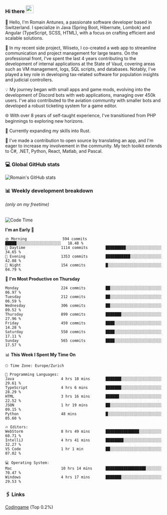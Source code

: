 ### Hi there <img src="https://media.giphy.com/media/hvRJCLFzcasrR4ia7z/giphy.gif" width="25px" height="25px">

👋 Hello, I'm Romain Antunes, a passionate software developer based in Switzerland. I specialize in Java (Spring Boot, Hibernate, Lombok) and Angular (TypeScript, SCSS, HTML), with a focus on crafting efficient and scalable solutions.

🚀 In my recent side project, Wiiseto, I co-created a web app to streamline communication and project management for large teams. On the professional front, I've spent the last 4 years contributing to the development of internal applications at the State of Vaud, covering areas such as VM management, logs, SQL scripts, and databases. Notably, I've played a key role in developing tax-related software for population insights and judicial controllers.

💡 My journey began with small apps and game mods, evolving into the development of Discord bots with web applications, managing over 450k users. I've also contributed to the aviation community with smaller bots and developed a robust ticketing system for a game editor.

🌐 With over 8 years of self-taught experience, I've transitioned from PHP beginnings to exploring new horizons.

🌱 Currently expanding my skills into Rust.

🤝 I've made a contribution to open source by translating an app, and I'm eager to increase my involvement in the community. My tech toolkit extends to C#, .NET, Python, React, Matlab, and Pascal.



### 💻 Global GitHub stats
![Romain's GitHub stats](https://github-readme-streak-stats.herokuapp.com/?user=romainantunes&theme=dark)


### 📊 Weekly development breakdown 
###### *(only on my freetime)*

<!--START_SECTION:wakastats-->
![Code Time](http://img.shields.io/badge/Code%20Time-1%2C594%20hrs%2022%20mins-blue)

**I'm an Early 🐤** 

```text
🌞 Morning                594 commits         █████░░░░░░░░░░░░░░░░░░░░   18.48 % 
🌆 Daytime                1114 commits        █████████░░░░░░░░░░░░░░░░   34.65 % 
🌃 Evening                1353 commits        ███████████░░░░░░░░░░░░░░   42.08 % 
🌙 Night                  154 commits         █░░░░░░░░░░░░░░░░░░░░░░░░   04.79 % 
```
📅 **I'm Most Productive on Thursday** 

```text
Monday                   224 commits         ██░░░░░░░░░░░░░░░░░░░░░░░   06.97 % 
Tuesday                  212 commits         ██░░░░░░░░░░░░░░░░░░░░░░░   06.59 % 
Wednesday                306 commits         ██░░░░░░░░░░░░░░░░░░░░░░░   09.52 % 
Thursday                 899 commits         ███████░░░░░░░░░░░░░░░░░░   27.96 % 
Friday                   459 commits         ████░░░░░░░░░░░░░░░░░░░░░   14.28 % 
Saturday                 550 commits         ████░░░░░░░░░░░░░░░░░░░░░   17.11 % 
Sunday                   565 commits         ████░░░░░░░░░░░░░░░░░░░░░   17.57 % 
```


📊 **This Week I Spent My Time On** 

```text
🕑︎ Time Zone: Europe/Zurich

💬 Programming Languages: 
Java                     4 hrs 18 mins       ███████░░░░░░░░░░░░░░░░░░   29.61 % 
TypeScript               4 hrs 6 mins        ███████░░░░░░░░░░░░░░░░░░   28.29 % 
HTML                     3 hrs 16 mins       ██████░░░░░░░░░░░░░░░░░░░   22.52 % 
JSON                     1 hr 19 mins        ██░░░░░░░░░░░░░░░░░░░░░░░   09.15 % 
Python                   48 mins             █░░░░░░░░░░░░░░░░░░░░░░░░   05.60 % 

🔥 Editors: 
WebStorm                 8 hrs 49 mins       ███████████████░░░░░░░░░░   60.71 % 
IntelliJ                 4 hrs 41 mins       ████████░░░░░░░░░░░░░░░░░   32.27 % 
VS Code                  1 hr 1 min          ██░░░░░░░░░░░░░░░░░░░░░░░   07.02 % 

💻 Operating System: 
Mac                      10 hrs 14 mins      ██████████████████░░░░░░░   70.47 % 
Windows                  4 hrs 17 mins       ███████░░░░░░░░░░░░░░░░░░   29.53 % 
```


<!--END_SECTION:wakastats-->

### 🖇 Links

[Codingame](https://www.codingame.com/profile/defc3ee5279aecc1bb6114e1f994ea9b3325423) (Top 0.2%)
